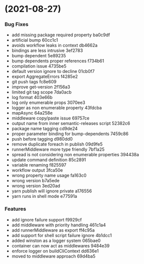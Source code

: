 #  (2021-08-27)


### Bug Fixes

* add missing package required property ba0c9df
* artificial bump 60cc1c1
* avoids workflow leaks in context db4662a
* bindings are less intrusive 3ef2783
* bump dependent 5e89235
* bump dependents proper references f734b61
* compilation issue 4735be5
* default version ignore to decline 01cb0f7
* export AggregateErrors f4285e2
* git push tags fc8e609
* improve get-version 2f156a3
* limited git tag scope 7da0acb
* log format 403e66b
* log only enumerable props 3070ee3
* logger as non enumerable property 43fdcba
* mapAsync 64a258e
* middleware copy/paste issue 69757ce
* output name from inner semantic-releases script 52382c6
* package name tagging cd9de24
* proper parameter binding for bump-dependents 7459c86
* push before tagging d980dd0
* remove duplicate foreach in publish 09d9fe5
* runnerMiddleware more type friendly 7bf1a25
* spread is not considering non enumerable properties 394438a
* update command definition 85c2891
* variable renaming f825597
* workflow output 3fca50e
* wrong property name usage fa163c0
* wrong version b7a5ede
* wrong version 3ed20ad
* yarn publish will ignore private a176556
* yarn runs in shell mode e77591a


### Features

* add ignore failure support f9929cf
* add middleware with priority handling 461c1a4
* add runnerMiddleware as export ff4c95a
* add support for shell script failure ignore 4b1dcc1
* added winston as a logger system 065bae0
* container can now act as middlewares 9484e39
* enforce logger on buildCliContext dd636e1
* moved to middleware approach 69d4ba5



